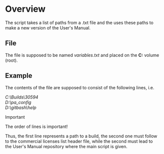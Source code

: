 # **Overview**

The script takes a list of paths from a .txt file and the uses these paths to make a new version of the User's Manual.

## **File**

The file is supposed to be named *variables.txt* and placed on the **C:** volume (root).

## **Example**

The contents of the file are supposed to consist of the following lines, i.e.

*C:\\Builds\30594* <br>
*D:\pa_config* <br>
*D:\gitbash\help* <br>

> [!IMPORTANT]  
> The order of lines is important!

Thus, the first line represents a path to a build, the second one must follow to the commercial licenses list header file, while the second must lead to the User's Manual repository where the main script is given.
